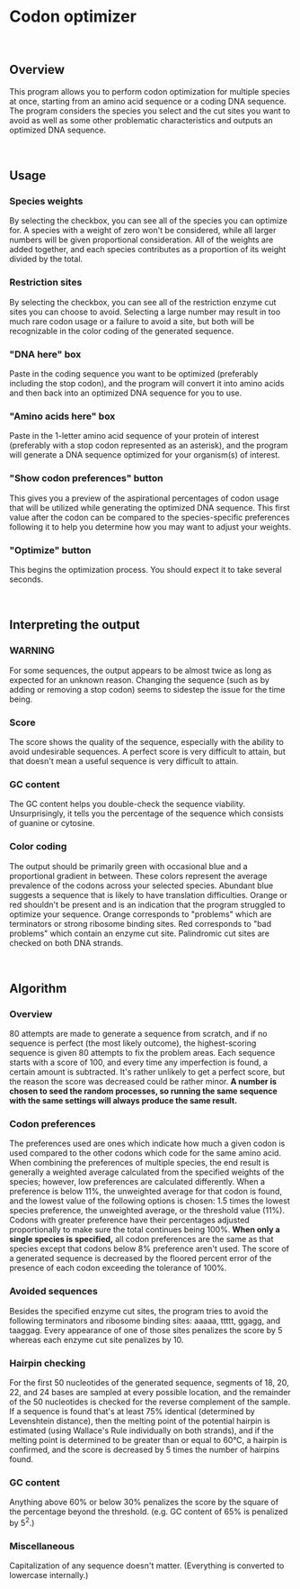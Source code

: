 # Codon optimizer

<br>

## Overview
This program allows you to perform codon optimization for multiple species at once, starting from an amino acid sequence or a coding DNA sequence. The program considers the species you select and the cut sites you want to avoid as well as some other problematic characteristics and outputs an optimized DNA sequence.

<br>

## Usage
### Species weights
By selecting the checkbox, you can see all of the species you can optimize for. A species with a weight of zero won't be considered, while all larger numbers will be given proportional consideration. All of the weights are added together, and each species contributes as a proportion of its weight divided by the total.
### Restriction sites
By selecting the checkbox, you can see all of the restriction enzyme cut sites you can choose to avoid. Selecting a large number may result in too much rare codon usage or a failure to avoid a site, but both will be recognizable in the color coding of the generated sequence.
### "DNA here" box
Paste in the coding sequence you want to be optimized (preferably including the stop codon), and the program will convert it into amino acids and then back into an optimized DNA sequence for you to use.
### "Amino acids here" box
Paste in the 1-letter amino acid sequence of your protein of interest (preferably with a stop codon represented as an asterisk), and the program will generate a DNA sequence optimized for your organism(s) of interest.
### "Show codon preferences" button
This gives you a preview of the aspirational percentages of codon usage that will be utilized while generating the optimized DNA sequence. This first value after the codon can be compared to the species-specific preferences following it to help you determine how you may want to adjust your weights.
### "Optimize" button
This begins the optimization process. You should expect it to take several seconds.

<br>

## Interpreting the output
### WARNING
For some sequences, the output appears to be almost twice as long as expected for an unknown reason. Changing the sequence (such as by adding or removing a stop codon) seems to sidestep the issue for the time being.
### Score
The score shows the quality of the sequence, especially with the ability to avoid undesirable sequences. A perfect score is very difficult to attain, but that doesn't mean a useful sequence is very difficult to attain.
### GC content
The GC content helps you double-check the sequence viability. Unsurprisingly, it tells you the percentage of the sequence which consists of guanine or cytosine.
### Color coding
The output should be primarily green with occasional blue and a proportional gradient in between. These colors represent the average prevalence of the codons across your selected species. Abundant blue suggests a sequence that is likely to have translation difficulties. Orange or red shouldn't be present and is an indication that the program struggled to optimize your sequence. Orange corresponds to "problems" which are terminators or strong ribosome binding sites. Red corresponds to "bad problems" which contain an enzyme cut site. Palindromic cut sites are checked on both DNA strands.

<br>

## Algorithm
### Overview
80 attempts are made to generate a sequence from scratch, and if no sequence is perfect (the most likely outcome), the highest-scoring sequence is given 80 attempts to fix the problem areas. Each sequence starts with a score of 100, and every time any imperfection is found, a certain amount is subtracted. It's rather unlikely to get a perfect score, but the reason the score was decreased could be rather minor. **A number is chosen to seed the random processes, so running the same sequence with the same settings will always produce the same result.**
### Codon preferences
The preferences used are ones which indicate how much a given codon is used compared to the other codons which code for the same amino acid. When combining the preferences of multiple species, the end result is generally a weighted average calculated from the specified weights of the species; however, low preferences are calculated differently. When a preference is below 11%, the unweighted average for that codon is found, and the lowest value of the following options is chosen: 1.5 times the lowest species preference, the unweighted average, or the threshold value (11%). Codons with greater preference have their percentages adjusted proportionally to make sure the total continues being 100%. **When only a single species is specified,** all codon preferences are the same as that species except that codons below 8% preference aren't used. The score of a generated sequence is decreased by the floored percent error of the presence of each codon exceeding the tolerance of 100%.
### Avoided sequences
Besides the specified enzyme cut sites, the program tries to avoid the following terminators and ribosome binding sites: aaaaa, ttttt, ggagg, and taaggag. Every appearance of one of those sites penalizes the score by 5 whereas each enzyme cut site penalizes by 10.
### Hairpin checking
For the first 50 nucleotides of the generated sequence, segments of 18, 20, 22, and 24 bases are sampled at every possible location, and the remainder of the 50 nucleotides is checked for the reverse complement of the sample. If a sequence is found that's at least 75% identical (determined by Levenshtein distance), then the melting point of the potential hairpin is estimated (using Wallace's Rule individually on both strands), and if the melting point is determined to be greater than or equal to 60°C, a hairpin is confirmed, and the score is decreased by 5 times the number of hairpins found.
### GC content
Anything above 60% or below 30% penalizes the score by the square of the percentage beyond the threshold. (e.g. GC content of 65% is penalized by 5<sup>2</sup>.)
### Miscellaneous
Capitalization of any sequence doesn't matter. (Everything is converted to lowercase internally.)
